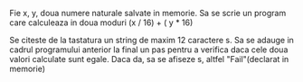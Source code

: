 Fie x, y, doua numere naturale salvate in memorie. 
Sa se scrie un program care calculeaza in doua moduri (x / 16) + ( y * 16)

Se citeste de la tastatura un string de maxim 12 caractere s.
Sa se adauge in cadrul programului anterior la final un pas pentru a verifica daca cele doua valori calculate
sunt egale. Daca da, sa se afiseze s, altfel "Fail"(declarat in memorie)
